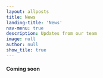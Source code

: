 ```yaml
---
layout: allposts
title: News
landing-title: 'News'
nav-menu: true
description: Updates from our team
image: null
author: null
show_tile: true
---
```


<body>
    <h4>Coming soon</h4>
</body>